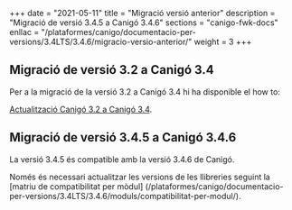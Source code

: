 +++
date        = "2021-05-11"
title       = "Migració versió anterior"
description = "Migració de versió 3.4.5 a Canigó 3.4.6"
sections    = "canigo-fwk-docs"
enllac		= "/plataformes/canigo/documentacio-per-versions/3.4LTS/3.4.6/migracio-versio-anterior/"
weight		= 3
+++

## Migració de versió 3.2 a Canigó 3.4

Per a la migració de la versió 3.2 a Canigó 3.4 hi ha disponible el how to:

[Actualització Canigó 3.2 a Canigó 3.4](/howtos/2019-03-Howto-Actualitzacio_Canigo3_2_Canigo3_4/).

## Migració de versió 3.4.5 a Canigó 3.4.6

La versió 3.4.5 és compatible amb la versió 3.4.6 de Canigó.

Només és necessari actualitzar les versions de les llibreries seguint la [matriu de compatibilitat per mòdul]
(/plataformes/canigo/documentacio-per-versions/3.4LTS/3.4.6/moduls/compatibilitat-per-modul/).